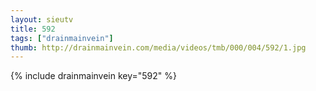 ```yaml
--- 
layout: sieutv
title: 592
tags: ["drainmainvein"]
thumb: http://drainmainvein.com/media/videos/tmb/000/004/592/1.jpg
---
```

{% include drainmainvein key="592" %} 

